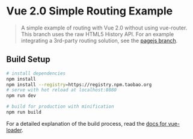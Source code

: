# Vue 2.0 Simple Routing Example

> A simple example of routing with Vue 2.0 without using vue-router. This branch uses the raw HTML5 History API. For an example integrating a 3rd-party routing solution, see the [pagejs branch](https://github.com/chrisvfritz/vue-2.0-simple-routing-example/tree/pagejs).

## Build Setup

``` bash
# install dependencies
npm install
npm install --registry=https://registry.npm.taobao.org
# serve with hot reload at localhost:8080
npm run dev

# build for production with minification
npm run build
```

For a detailed explanation of the build process, read the [docs for vue-loader](http://vuejs.github.io/vue-loader).
